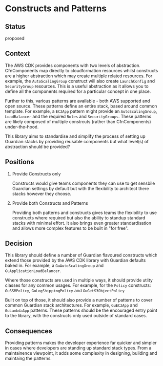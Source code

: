 # Constructs and Patterns

## Status

<!--- What is the status, such as proposed, accepted, rejected, deprecated, superseded, etc.? -->

proposed

## Context

<!--- What is the issue that we're seeing that is motivating this decision or change? -->

The AWS CDK provides components with two levels of abstraction. CfnComponents map directly to cloudformation resources whilst constructs are a higher abstraction which may create multiple related resources. For example, the `AutoScalingGroup` construct will also create `LaunchConfig` and `SecurityGroup` resources. This is a useful abstraction as it allows you to define all the components required for a particular concept in one place.

Further to this, various patterns are available - both AWS supported and open source. These patterns define an entire stack, based around common template. For example, a `EC2App` pattern might provide an `AutoScalingGroup`, `LoadBalancer` and the required `Roles` and `SecurityGroups`. These patterns are likely composed of multiple constrcuts (rather than CfnComponents) under-the-hood.

This library aims to standardise and simplify the process of setting up Guardian stacks by providing reusable components but what level(s) of abstraction should be provided?

## Positions

<!--- What are the differing positions or proposals on this issue? -->

1. Provide Constructs only

   Constructs would give teams components they can use to get sensbile Guardian settings by default but with the flexibility to architect there stacks however they choose.

2. Provide both Constructs and Patterns

   Providing both patterns and constructs gives teams the flexibility to use constructs where required but also the ability to standup standard stacks with minimal effort. It also brings even greater standardisation and allows more complex features to be built in "for free".

## Decision

<!-- What is the change that we're proposing and/or doing? -->

This library should define a number of Guardian flavoured constructs which extend those provided by the AWS CDK library with Guardian defaults baked in. For example, a `GuAutoScalingGroup` and `GuApplicationLoadBalancer`.

Where those constructs are used in multiple ways, it should provide utlity classes for any common usages. For example, for the `Policy` constructs: `GuSSMPolicy`, `GuLogShippingPolicy` and `GuGetS3ObjectPolicy`

Built on top of those, it should also provide a number of patterns to cover common Guardian stack architectures. For example, `GuEC2App` and `GuLambdaApp` patterns. These patterns should be the encouraged entry point to the library, with the constructs only used outside of standard cases.

## Consequences

<!-- What becomes easier or more difficult to do because of this change? -->

Providing patterns makes the developer experience far quicker and simpler in cases where developers are standing up standard stack types. From a maintainence viewpoint, it adds some complexity in designing, building and maintaing the patterns.
